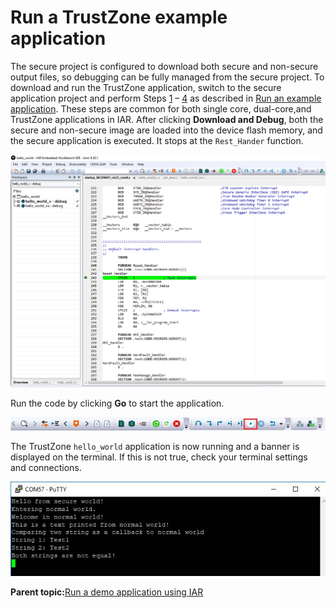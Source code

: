# Run a TrustZone example application

The secure project is configured to download both secure and non-secure output files, so debugging can be fully managed from the secure project. To download and run the TrustZone application, switch to the secure application project and perform Steps [1](iar_run_an_example_application.md#step1) – [4](iar_run_an_example_application.md#step4) as described in [Run an example application](iar_run_an_example_application.md). These steps are common for both single core, dual-core,and TrustZone applications in IAR. After clicking **Download and Debug**, both the secure and non-secure image are loaded into the device flash memory, and the secure application is executed. It stops at the `Rest_Hander` function.

![](../images/iar_run_trustzone_example_stop_at_rest_hander_when_running_debugging.png "Stop at Rest_Hander when running debugging")

Run the code by clicking **Go** to start the application.

![](../images/iar_run_trustzone_example_go_button.png "Go button")

The TrustZone `hello_world` application is now running and a banner is displayed on the terminal. If this is not true, check your terminal settings and connections.

![](../images/iar_run_trustzone_example_text_display_trustzone_hello_world_application.png "Text display of the trustzone hello_world application")

**Parent topic:**[Run a demo application using IAR](../topics/iar_run_a_demo_application.md)

